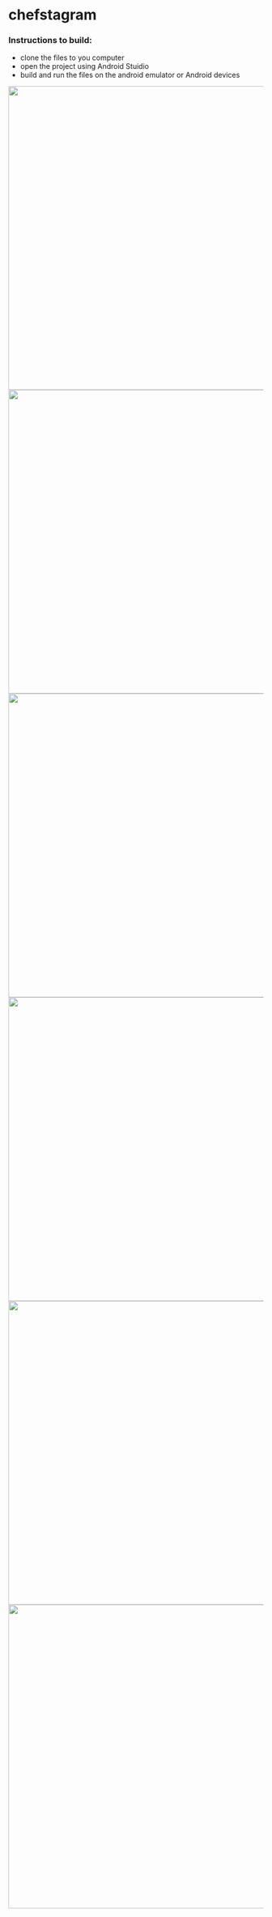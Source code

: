 # chefstagram

### Instructions to build:  
- clone the files to you computer 
- open the project using Android Stuidio
- build and run the files on the android emulator or Android devices

<a href="url"><img src="https://github.ccs.neu.edu/alexyang/chefstagram/blob/master/photo/login.jpg" align="left" height="600" ></a>
<a href="url"><img src="https://github.ccs.neu.edu/alexyang/chefstagram/blob/master/photo/profile%20page.jpg" align="left" height="600" ></a>
<a href="url"><img src="https://github.ccs.neu.edu/alexyang/chefstagram/blob/master/photo/camera%20page.jpg" align="left" height="600" ></a>
<a href="url"><img src="https://github.ccs.neu.edu/alexyang/chefstagram/blob/master/photo/sc1.jpg" align="left" height="600" ></a>
<a href="url"><img src="https://github.ccs.neu.edu/alexyang/chefstagram/blob/master/photo/step2.jpg" align="left" height="600" ></a>
<a href="url"><img src="https://github.ccs.neu.edu/alexyang/chefstagram/blob/master/photo/recipe%20page.jpg" align="left" height="600" ></a>

